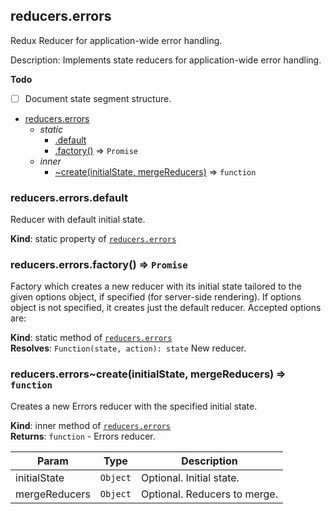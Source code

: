 <a name="module_reducers.errors"></a>

## reducers.errors
Redux Reducer for application-wide error handling.

Description:
  Implements state reducers for application-wide error handling.

**Todo**

- [ ] Document state segment structure.


* [reducers.errors](#module_reducers.errors)
    * _static_
        * [.default](#module_reducers.errors.default)
        * [.factory()](#module_reducers.errors.factory) ⇒ <code>Promise</code>
    * _inner_
        * [~create(initialState, mergeReducers)](#module_reducers.errors..create) ⇒ <code>function</code>

<a name="module_reducers.errors.default"></a>

### reducers.errors.default
Reducer with default initial state.

**Kind**: static property of [<code>reducers.errors</code>](#module_reducers.errors)  
<a name="module_reducers.errors.factory"></a>

### reducers.errors.factory() ⇒ <code>Promise</code>
Factory which creates a new reducer with its initial state tailored to the
given options object, if specified (for server-side rendering). If options
object is not specified, it creates just the default reducer. Accepted options are:

**Kind**: static method of [<code>reducers.errors</code>](#module_reducers.errors)  
**Resolves**: <code>Function(state, action): state</code> New reducer.  
<a name="module_reducers.errors..create"></a>

### reducers.errors~create(initialState, mergeReducers) ⇒ <code>function</code>
Creates a new Errors reducer with the specified initial state.

**Kind**: inner method of [<code>reducers.errors</code>](#module_reducers.errors)  
**Returns**: <code>function</code> - Errors reducer.  

| Param | Type | Description |
| --- | --- | --- |
| initialState | <code>Object</code> | Optional. Initial state. |
| mergeReducers | <code>Object</code> | Optional. Reducers to merge. |

